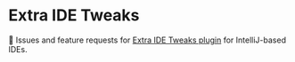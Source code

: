 # Extra IDE Tweaks
:jigsaw: Issues and feature requests for [Extra IDE Tweaks plugin](https://plugins.jetbrains.com/plugin/23927-extra-ide-tweaks/) for IntelliJ-based IDEs.
